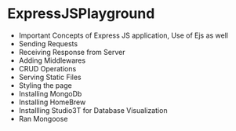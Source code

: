 # ExpressJSPlayground
- Important Concepts of Express JS application, Use of Ejs as well
- Sending Requests
- Receiving Response from Server
- Adding Middlewares
- CRUD Operations
- Serving Static Files
- Styling the page
- Installing MongoDb
- Installing HomeBrew
- Installling Studio3T for Database Visualization
- Ran Mongoose                  
